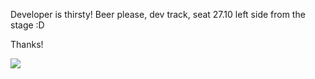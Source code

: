 Developer is thirsty!
Beer please, dev track, seat 27.10 left side from the stage :D

Thanks!

[<img src="http://daho.am/wp-content/uploads/2017/05/weissbier-100-gseapremiumxl.jpg">](http://www1.wdr.de/fernsehen/aktuelle-stunde/wiesn-dahoam-checkliste-100.html)
